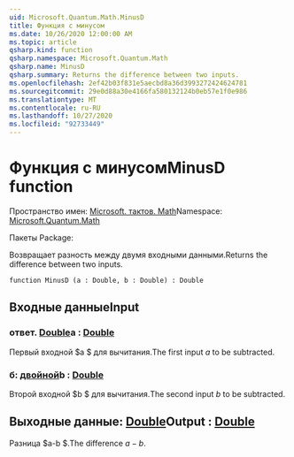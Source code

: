 ```yaml
---
uid: Microsoft.Quantum.Math.MinusD
title: Функция с минусом
ms.date: 10/26/2020 12:00:00 AM
ms.topic: article
qsharp.kind: function
qsharp.namespace: Microsoft.Quantum.Math
qsharp.name: MinusD
qsharp.summary: Returns the difference between two inputs.
ms.openlocfilehash: 2ef42b03f831e5aecbd8a36d3993272424624781
ms.sourcegitcommit: 29e0d88a30e4166fa580132124b0eb57e1f0e986
ms.translationtype: MT
ms.contentlocale: ru-RU
ms.lasthandoff: 10/27/2020
ms.locfileid: "92733449"
---
```

# <a name="minusd-function"></a><span data-ttu-id="1d727-102">Функция с минусом</span><span class="sxs-lookup"><span data-stu-id="1d727-102">MinusD function</span></span>

<span data-ttu-id="1d727-103">Пространство имен: [Microsoft. тактов. Math](xref:Microsoft.Quantum.Math)</span><span class="sxs-lookup"><span data-stu-id="1d727-103">Namespace: [Microsoft.Quantum.Math](xref:Microsoft.Quantum.Math)</span></span>

<span data-ttu-id="1d727-104">Пакеты [](https://nuget.org/packages/)</span><span class="sxs-lookup"><span data-stu-id="1d727-104">Package: [](https://nuget.org/packages/)</span></span>


<span data-ttu-id="1d727-105">Возвращает разность между двумя входными данными.</span><span class="sxs-lookup"><span data-stu-id="1d727-105">Returns the difference between two inputs.</span></span>

```qsharp
function MinusD (a : Double, b : Double) : Double
```


## <a name="input"></a><span data-ttu-id="1d727-106">Входные данные</span><span class="sxs-lookup"><span data-stu-id="1d727-106">Input</span></span>

### <a name="a--double"></a><span data-ttu-id="1d727-107">ответ. [Double](xref:microsoft.quantum.lang-ref.double)</span><span class="sxs-lookup"><span data-stu-id="1d727-107">a : [Double](xref:microsoft.quantum.lang-ref.double)</span></span>

<span data-ttu-id="1d727-108">Первый входной $a $ для вычитания.</span><span class="sxs-lookup"><span data-stu-id="1d727-108">The first input $a$ to be subtracted.</span></span>


### <a name="b--double"></a><span data-ttu-id="1d727-109">б: [двойной](xref:microsoft.quantum.lang-ref.double)</span><span class="sxs-lookup"><span data-stu-id="1d727-109">b : [Double](xref:microsoft.quantum.lang-ref.double)</span></span>

<span data-ttu-id="1d727-110">Второй входной $b $ для вычитания.</span><span class="sxs-lookup"><span data-stu-id="1d727-110">The second input $b$ to be subtracted.</span></span>



## <a name="output--double"></a><span data-ttu-id="1d727-111">Выходные данные: [Double](xref:microsoft.quantum.lang-ref.double)</span><span class="sxs-lookup"><span data-stu-id="1d727-111">Output : [Double](xref:microsoft.quantum.lang-ref.double)</span></span>

<span data-ttu-id="1d727-112">Разница $a-b $.</span><span class="sxs-lookup"><span data-stu-id="1d727-112">The difference $a - b$.</span></span>